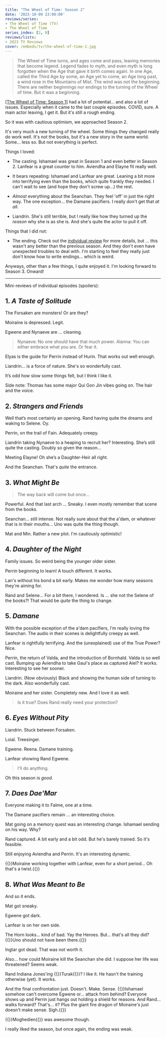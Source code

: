```yaml
---
title: "The Wheel of Time: Season 2"
date: '2023-10-09 23:00:00'
reviews/series:
- The Wheel of Time (TV)
- The Wheel of Time
series_index: [2, 0]
reviews/lists:
- 2023 TV Reviews
cover: /embeds/tv/the-wheel-of-time-2.jpg
---
```

> The Wheel of Time turns, and ages come and pass, leaving memories that become legend. Legend fades to myth, and even myth is long forgotten when the Age that gave it birth comes again. In one Age, called the Third Age by some, an Age yet to come, an Age long past, a wind rose in the Mountains of Mist. The wind was not the beginning. There are neither beginnings nor endings to the turning of the Wheel of time. But it was a beginning.

[[The Wheel of Time: Season 1]]() had a lot of potential... and also a lot of issues. Especially when it came to the last couple episodes. COVID, sure. A main actor leaving, I get it. But it's still a rough ending. 

So it was with cautious optimism, we approached Season 2. 

It's very much a new turning of the wheel. Some things they changed really do work well. It's not the books, but it's a new story in the same world. Some... less so. But not everything is perfect. 

Things I loved:

* The casting. Ishamael was great in Season 1 and even better in Season 2. Lanfear is a great counter to him. Aviendha and Elayne fit really well. 

* It bears repeating: Ishamael and Lanfear are great. Leaning a bit more into terrifying even than the books, which quite frankly they needed. I can't wait to see (and hope they don't screw up...) the rest. 

* *Almost* everything about the Seanchan. They feel 'off' in just the right way. The one exception... the Damane pacifiers. I really don't get that *at all*. 

* Liandrin. She's still terrible, but I really like how they turned up the *reason* why she is as she is. And she's quite the actor to pull it off. 

Things that I did not:

* The ending. Check out the [individual review](#8-what-was-meant-to-be) for more details, but ... this wasn't any better than the previous season. And they don't even have unexpected troubles to deal with. I'm starting to feel they really just don't know how to write endings... which is weird. 

Anyways, other than a few things, I quite enjoyed it. I'm looking forward to Season 3. Onward!

<!--more-->

- - - - - 

Mini-reviews of individual episodes (spoilers):

## 1. *A Taste of Solitude*

The Forsaken are monsters! Or are they?

Moiraine is depressed. Legit. 

Egwene and Nynaeve are … cleaning. 

> Nynaeve: No one should have that much power. 
> Alanna: You can either embrace what you are. Or fear it. 

Elyas is the guide for Perrin instead of Hurin. That works out well enough. 

Liandrin... is a force of nature. She's so wonderfully cast. 

It’s odd how slow some things felt, but I think I like it. 

Side note: Thomas has some major Qui Gon Jin vibes going on. The hair and the voice. 

## 2. *Strangers and Friends*

Well that’s most certainly an opening. Rand having quite the dreams and waking to Selene. Oy. 

Perrin, on the trail of Fain. Adequately creepy. 

Liandrin taking Nynaeve to a heaping to recruit her? Interesting. She’s still quite the casting. Doubly so given the reason…

Meeting Elayne! Oh she’s a Daughter-Heir all right. 

And the Seanchan. That's *quite* the entrance. 

## 3. *What Might Be*

> The way back will come but once...

Powerful. And that last arch ... Sneaky. I even mostly remember that scene from the books. 

Seanchan... still intense. Not really sure about that the a'dam, or whatever that is in their mouths... Uno was quite the thing though. 

Mat and Min. Rather a new plot. I'm cautiously optimistic! 

## 4. *Daughter of the Night*

Family issues. So weird being the younger older sister. 

Perrin beginning to learn! A touch different. It works. 

Lan's without his bond a bit early. Makes me wonder how many seasons they're aiming for. 

Rand and Selene... For a bit there, I wondered. Is ... she not the Selene of the books?! That would be *quite* the thing to change. 

## 5. *Damane*

With the possible exception of the a'dam pacifiers, I'm really loving the Seanchan. The audio in their scenes is delightfully creepy as well. 

Lanfear is rightfully terrifying. And the (unexplained) use of the True Power? Nice. 

Perrin, the return of Valda, and the introduction of Bornhald. Valda is so well cast. Bumping up Aviendha to take Gaul's place as captured Aiel? It works. Interesting to see her sooner. 

Liandrin. (Now obviously) Black and showing the human side of turning to the dark. Also wonderfully cast. 

Moiraine and her sister. Completely new. And I love it as well. 

> Is it true? Does Rand really need your protection?

## 6. *Eyes Without Pity*

Liandrin. Stuck between Forsaken. 

Loial. Treesinger. 

Egwene. Reena. Damane training. 

Lanfear showing Rand Egwene. 

> I'll do anything. 

Oh this season is *good*. 

## 7. *Daes Dae'Mar*

Everyone making it to Falme, one at a time. 

The Damane pacifiers remain ... an interesting choice.

Mat going on a memory quest was an interesting change. Ishamael sending on his way. Why?

Rand captured. A bit early and a bit odd. But he's barely trained. So it's feasible. 

Still enjoying Aviendha and Perrin. It's an interesting dynamic. 

{{<spoiler>}}Moiraine working together with Lanfear, even for a short period... Oh that's a twist.{{</spoiler>}}

## 8. *What Was Meant to Be*

And so it ends. 

Mat got sneaky. 

Egwene got dark. 

Lanfear is on her own side. 

The Horn looks... kind of bad. Yay the Heroes. But... that's all they did? {{<spoiler>}}Uno should not have been there.{{</spoiler>}}

Ingtar got dead. That was not worth it. 

Also... how could Moiraine kill the Seanchan she did. I suppose her life was threatened? Seems weak. 

Rand Indiana Jones'ing {{<spoiler>}}Turak{{</spoiler>}}? I like it. He hasn't the training otherwise (yet). It works. 

And the final confrontation just. Doesn't. Make. Sense. {{<spoiler>}}Ishamael somehow can't overcome Egwene or... attack from behind? Everyone shows up and Perrin just hangs out holding a shield for reasons. And Rand... walks forward? That's... it? Plus the giant fire dragon of Moiraine's just doesn't make sense. Sigh.{{</spoiler>}}

{{<spoiler>}}Moghedien{{</spoiler>}} was awesome though. 

I really liked the season, but once again, the ending was weak. 